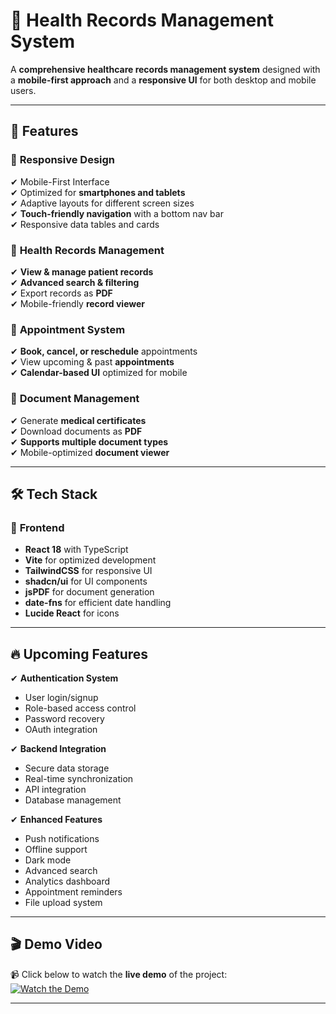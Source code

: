 # 🏥 Health Records Management System

A **comprehensive healthcare records management system** designed with a **mobile-first approach** and a **responsive UI** for both desktop and mobile users.  

---

## 🚀 **Features**

### 📱 **Responsive Design**
✔ Mobile-First Interface  
✔ Optimized for **smartphones and tablets**  
✔ Adaptive layouts for different screen sizes  
✔ **Touch-friendly navigation** with a bottom nav bar  
✔ Responsive data tables and cards  

### 🏥 **Health Records Management**
✔ **View & manage patient records**  
✔ **Advanced search & filtering**  
✔ Export records as **PDF**  
✔ Mobile-friendly **record viewer**  

### 📅 **Appointment System**
✔ **Book, cancel, or reschedule** appointments  
✔ View upcoming & past **appointments**  
✔ **Calendar-based UI** optimized for mobile  

### 📄 **Document Management**
✔ Generate **medical certificates**  
✔ Download documents as **PDF**  
✔ **Supports multiple document types**  
✔ Mobile-optimized **document viewer**  

---

## 🛠 **Tech Stack**
### 🎨 **Frontend**
- **React 18** with TypeScript  
- **Vite** for optimized development  
- **TailwindCSS** for responsive UI  
- **shadcn/ui** for UI components  
- **jsPDF** for document generation  
- **date-fns** for efficient date handling  
- **Lucide React** for icons  

---

## 🔥 **Upcoming Features**
✔ **Authentication System**  
   - User login/signup  
   - Role-based access control  
   - Password recovery  
   - OAuth integration  

✔ **Backend Integration**  
   - Secure data storage  
   - Real-time synchronization  
   - API integration  
   - Database management  

✔ **Enhanced Features**  
   - Push notifications  
   - Offline support  
   - Dark mode  
   - Advanced search  
   - Analytics dashboard  
   - Appointment reminders  
   - File upload system  

---

## 🎬 **Demo Video**
📹 Click below to watch the **live demo** of the project:  
[![Watch the Demo](https://img.youtube.com/vi/VIDEO_ID/0.jpg)](public/assets/demo.mp4)

---
